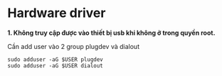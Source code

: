 # Hardware driver

**1. Không truy cập được vào thiết bị usb khi không ở trong quyền root.**

Cần add user vào 2 group plugdev và dialout

```
sudo adduser -aG $USER plugdev
sudo adduser -aG $USER dialout
```
